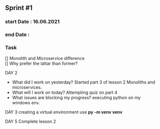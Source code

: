 ## Sprint #1 
### start Date : 16.06.2021
### end Date : 
### Task

[] Monolith and Microservice difference <br>
[] Why prefer the lattar than former?

DAY 2
- What did I work on yesterday? Started part 3 of lesson 2 Monoliths and microservices.
- What will I work on today? Attempting quiz on part 4
- What issues are blocking my progress? executing python on my windows env.

DAY 3
creating a virtual environment use **py -m venv venv**

DAY 5
Complete lesson 2

